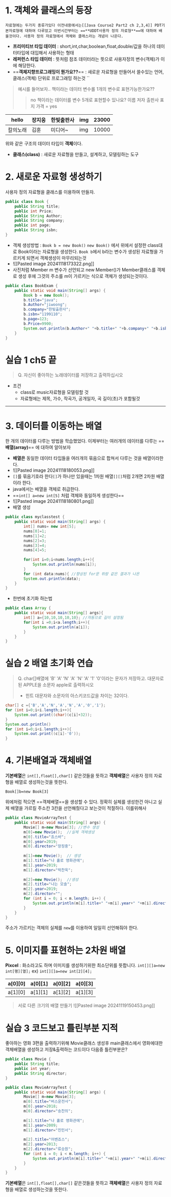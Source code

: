 # 1. 객체와 클래스의 등장
``
자료형에는 두가지 종류가있다 이전내용에서는[[Java Course2 Part2 ch 2,3,4]] PDT기본자료형에 대하여 다루었고 이번시간부터는 ==**UDDT사용자 정의 자료형**==에 대하여 배울것이다.
사용자 정의 자료형에서 객체와 클래스라는 개념이 나온다.
``
- **프리미티브 타입 데이터** : short,int,char,boolean,float,double/값을 하나의 데이터타입에 대입해서 사용하는 형태
- **레퍼런스 타입 데이터** : 뜻처럼 참조 데이터라는 뜻으로 사용자정의 변수(객체)가 이에 해당한다.
- ==**객체지향프로그래밍이 뭔가요??**== : 새로운 자료형을 만들어서 쓸수있는 언어, 클래스(객체) 단위로 프로그래밍 하는것
``
>예시를 들어보자..
>책이라는 데이터 변수롤 1개의 변수로 표현가능한가요??
>>no
>책이라는 데이터를 변수 5개로 표현할수 있나요?
>>이름 저자 출판사 표지 가격 = yes


| hello | 장지웅 | 한빛출판사 | img | 23000 |
| ----- | --- | ----- | --- | ----- |
| 칼의노래  | 김훈  | 미디어~  | img | 10000 |
위와 같은 구조의 데이터 타입이 **객체**이다. 
- **클래스(class)** : 새로운 자료형을 만들고, 설계하고, 모델링하는 도구

# 2. 새로운 자료형 생성하기

사용자 정의 자료형을 클래스를 이용하여 만들자.
```java
public class Book {  
    public String title;  
    public int Price;  
    public String Author;  
    public String company;  
    public int page;  
    public String isbn;       
}
```

- 객체 생성방법 : `Book b = new Book()` `new Book()` 에서 위에서 설정한 class대로 Book이라는 자료형을 생성한다. `Book b`에서 b라는 변수가 생성된 자료형을 가르키게 되면서 객체생성이 마무리되는것
- ![[Pasted image 20241118173322.png]]
- 사진처럼 Member m 변수가 선언되고 new Member()가 Member클래스를 객체로 생성 후에 그것의 주소를 m이 가르키는 식으로 객체가 생성되는것이다. 

```java
public class BookExam {  
    public static void main(String[] args) {  
        Book b = new Book();  
        b.title="java";  
        b.Author="jiwoong";  
        b.company="한빛출판사";  
        b.isbn="1199110";  
        b.page=123;  
        b.Price=9900;  
        System.out.println(b.Author+" "+b.title+" "+b.company+" "+b.isbn+" "+b.page);  
    }  
}
```

# 실습 1 ch5 끝

>Q. 자신이 좋아하는 노래데이터를 저장하고 출력하십시오
- 조건
	- class로 music자료형을 모델링할 것
	- 자료형에는 제목, 가수, 작곡가, 공개일자, 곡 길이(초)가 포함될것
--- 
# 3. 데이터를 이동하는 배열

한 개의 데이터를 다루는 방법을 학습했었다. 이제부터는 여러개의 데이터를 다루는 ==**배열(array)**== 에 대하여 알아보자

- **배열은** 동일한 데이터 타입들을 여러개의 묶음으로 합쳐서 다루는 것을 배열이라한다.
- ![[Pasted image 20241118180053.png]]
- `[]`를 묶음기호라 한다`[]`가 하나만 있을때는 1차원 배열`[][]`처럼 2개면 2차원 배열이라 한다.
- java에서는 배열을 객체로 취급한다.
- ==`int[] a=new int[5]` 처럼 객체와 동일하게 생성한다==
- ![[Pasted image 20241118180801.png]]
- 배열 생성
```java
public class myclasstest {  
    public static void main(String[] args) {  
        int[] nums= new int[5];  
        nums[0]=1;  
        nums[1]=2;  
        nums[2]=3;  
        nums[3]=4;  
        nums[4]=5;  
  
        for(int i=0;i<nums.length;i++){  
            System.out.println(nums[i]);  
        }
        for (int data:nums){ //향상된 for문 위랑 같은 결과가 나온  
	    System.out.println(data);  
    }  
}
```
- 한번에 초기화 하는법
```java
public class Array {
	public static void main(String[] args){
		int[] a={10,10,10,10,10}; //자동으로 길이 설정됨
		for(int i =0;i<a.length;i++){
			System.out.println(a[i]);
		}
	}
}
```
# 실습 2 배열 초기화 연습

>Q. char[]배열에 'B' 'A' 'N' 'A' 'N' 'A' '1' '0'이라는 문자가 저장하고. 대문자로된 APPLE을 소문자 apple로 출력하시오
> - 힌트 대문자와 소문자의 아스키코드값을 차이는 32이다.

```java
char[] c ={'B','A','N','A','N','A','0','1'};
for (int i=0;i<i.length;i++){
	System.out.print((char)(c[i]+32));
}
System.out.println()
for (int i=0;i<i.length;i++){
    System.out.print((c[i]-'0'));
}
```
# 4. 기본배열과 객체배열

**기본배열**은 `int[],float[],char[]` 같은것들을 뜻하고 **객체배열**은 사용자 정의 자료형을 배열로 생성하는것을 뜻한다.

`Book[]b=new Book[3]`

위에처럼 적으면 ==객체배열==을 생성할 수 있다.
정확히 실체를 생성한건 아니고 실제 배열을 가르킬 주소칸 3칸을 선언해줬다고 보는것이 적절하다. 이를위해사
```java
public class MovieArrayTest {  
    public static void main(String[] args) {  
        Movie[] m=new Movie[3]; //변수 생성  
        m[0]=new Movie();  //실체 객체생성  
        m[0].title="죠스바";  
        m[0].year=2019;  
        m[0].director="장징중";  
          
        m[1]=new Movie();  // 생성  
        m[1].title="나 홀로 영화관에";  
        m[1].year=2019;  
        m[1].director="박찬욱";  
          
        m[2]=new Movie();  //생성  
        m[2].title="나는 모솔";  
        m[2].year=2019;  
        m[2].director="";  
        for (int i = 0; i < m.length; i++) {  
            System.out.println(m[i].title+" "+m[i].year+" "+m[i].director);  
        }  
    }  
}
```
주소가 가르키는 객체의 실체를 `new`를 이용하여 일일히 선언해줘야 한다.

# 5. 이미지를 표현하는 2차원 배열

**Pixcel** : 화소라고도 하며 이미지를 생성하기위한 최소단위를 뜻합니다.
`int[][]a=new int[행][열];`
ex) `int[][]a=new int[2][4];`

| a[0][0] | a[0][1] | a[0][2] | a[0][3] |
| ------- | ------- | ------- | ------- |
| a[1][0] | a[1][1] | a[1][2] | a[1][3] |
>서로 다른 크기의 배열 만들기
>![[Pasted image 20241119150453.png]]

# 실습 3 코드보고 틀린부분 지적

좋아하는 영화 3편을 출력하기위해 Movie클래스 생성후 main클래스에서 영화에대한 객체배열을 생성하고 저장&출력하는 코드이다 다음중 틀린부분은?
```java
public class Movie {  
    public String title;  
    public int year;  
    public String director;  
}
```
```java
public class MovieArrayTest {  
    public static void main(String[] args) {  
        Movie[] m=new Movie[3]; 
        m[0].title="버스운전사";  
        m[0].year=2018;  
        m[0].director="송찬의";  
  
        m[1].title="나 홀로 영화관에";  
        m[1].year=2009;  
        m[1].director="진민서";  
  
        m[2].title="어벤죠스";  
        m[2].year=2013;  
        m[2].director="류승원";  
        for (int i = 0; i < m.length; i++) {  
            System.out.println(m[i].title+" "+m[i].year+" "+m[i].director); 
        }  
    }  
}
```

**기본배열**은 `int[],float[],char[]` 같은것들을 뜻하고 **객체배열**은 사용자 정의 자료형을 배열로 생성하는것을 뜻한다.